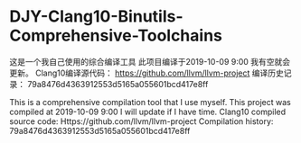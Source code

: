 # DJY-Clang10-Binutils-Comprehensive-Toolchains
这是一个我自己使用的综合编译工具
此项目编译于2019-10-09 9:00
我有空就会更新。
Clang10编译源代码：
https://github.com/llvm/llvm-project
编译历史记录： 79a8476d4363912553d5165a055601bcd417e8ff


This is a comprehensive compilation tool that I use myself.
This project was compiled at 2019-10-09 9:00
I will update if I have time.
Clang10 compiled source code:
Https://github.com/llvm/llvm-project
Compilation history:  79a8476d4363912553d5165a055601bcd417e8ff